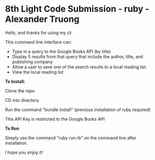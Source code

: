 # 8th Light Code Submission - ruby - Alexander Truong

Hello, and thanks for using my cli

This command line interface can:

  * Type in a query to the Google Books API (by title)
  * Display 5 results from that query that include the author, title, and publishing company
  * Allow a user to save one of the search results to a local reading list.
  * View the local reading list

**To Install:**

Clone the repo

CD into directory

Run the command "bundle install" (previous installation of ruby required)

This API Key is restricted to the Google Books API

**To Run**

Simply use the command "ruby run.rb" on the command line after installation.


I hope you enjoy it!
